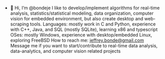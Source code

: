 - 👋 Hi, I’m @bondeje
I like to develop/implement algorithms for real-time analysis, statistics/statistical modeling, data organization, computer vision for embedded environment, but also create desktop and web-scraping tools.
Languages: mostly work in C and Python, experience with C++, Java, and SQL (mostly SQLite), learning x86 and typescript
OSes: mostly Windows, experience with desktop/embedded Linux, exploring FreeBSD
How to reach me: jeffrey.bonde@gmail.com
Message me if you want to start/contribute to real-time data analysis, data-analytics, and computer vision related projects

<!---
bondeje/bondeje is a ✨ special ✨ repository because its `README.md` (this file) appears on your GitHub profile.
You can click the Preview link to take a look at your changes.
--->
